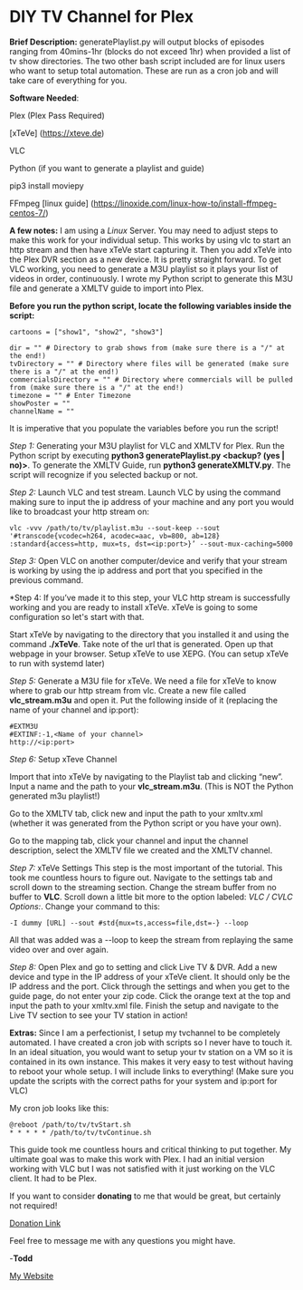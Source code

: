 # DIY TV Channel for Plex

**Brief Description:** generatePlaylist.py will output blocks of episodes ranging from 40mins-1hr (blocks do not exceed 1hr) when provided a list of tv show directories. The two other bash script included are for linux users who want to setup total automation. These are run as a cron job and will take care of everything for you.

**Software Needed**:

Plex (Plex Pass Required)

[xTeVe] (https://xteve.de)

VLC

Python (if you want to generate a playlist and guide)

pip3 install moviepy

FFmpeg [linux guide] (https://linoxide.com/linux-how-to/install-ffmpeg-centos-7/)

**A few notes:** I am using a *Linux* Server. You may need to adjust steps to make this work for your individual setup. This works by using vlc to start an http stream and then have xTeVe start capturing it. Then you add xTeVe into the Plex DVR section as a new device. It is pretty straight forward. To get VLC working, you need to generate a M3U playlist so it plays your list of videos in order, continuously. I wrote my Python script to generate this M3U file and generate a XMLTV guide to import into Plex.

**Before you run the python script, locate the following variables inside the script:**

```
cartoons = ["show1", "show2", "show3"]

dir = "" # Directory to grab shows from (make sure there is a "/" at the end!)
tvDirectory = "" # Directory where files will be generated (make sure there is a "/" at the end!)
commercialsDirectory = "" # Directory where commercials will be pulled from (make sure there is a "/" at the end!)
timezone = "" # Enter Timezone
showPoster = ""
channelName = ""
```

It is imperative that you populate the variables before you run the script!

*Step 1:* Generating your M3U playlist for VLC and XMLTV for Plex. Run the Python script by executing **python3 generatePlaylist.py <backup? (yes | no)>**. To generate the XMLTV Guide, run **python3 generateXMLTV.py**. The script will recognize if you selected backup or not.

*Step 2:* Launch VLC and test stream.
Launch VLC by using the command making sure to input the ip address of your machine and any port you would like to broadcast your http stream on:

```
vlc -vvv /path/to/tv/playlist.m3u --sout-keep --sout '#transcode{vcodec=h264, acodec=aac, vb=800, ab=128} :standard{access=http, mux=ts, dst=<ip:port>}’ --sout-mux-caching=5000
```

*Step 3:* Open VLC on another computer/device and verify that your stream is working by using the ip address and port that you specified in the previous command.

*Step 4: If you’ve made it to this step, your VLC http stream is successfully working and you are ready to install xTeVe. xTeVe is going to some configuration so let's start with that.
    
Start xTeVe by navigating to the directory that you installed it and using the command **./xTeVe**. Take note of the url that is generated. Open up that webpage in your browser. Setup xTeVe to use XEPG. (You can setup xTeVe to run with systemd later)
    

*Step 5:* Generate a M3U file for xTeVe. We need a file for xTeVe to know where to grab our http stream from vlc. Create a new file called **vlc_stream.m3u** and open it. Put the following inside of it (replacing the name of your channel and ip:port):

```
#EXTM3U 
#EXTINF:-1,<Name of your channel> 
http://<ip:port>
```
*Step 6:* Setup xTeve Channel

Import that into xTeVe by navigating to the Playlist tab and clicking “new”. Input a name and the path to your **vlc_stream.m3u**. (This is NOT the Python generated m3u playlist!) 

Go to the XMLTV tab, click new and input the path to your xmltv.xml (whether it was generated from the Python script or you have your own).

Go to the mapping tab, click your channel and input the channel description, select the XMLTV file we created and the XMLTV channel.

*Step 7:* xTeVe Settings
This step is the most important of the tutorial. This took me countless hours to figure out. Navigate to the settings tab and scroll down to the streaming section. Change the stream buffer from no buffer to **VLC**. Scroll down a little bit more to the option labeled: *VLC / CVLC Options:*. Change your command to this:

```
-I dummy [URL] --sout #std{mux=ts,access=file,dst=-} --loop
```
    
All that was added was a --loop to keep the stream from replaying the same video over and over again.

*Step 8:* Open Plex and go to setting and click Live TV & DVR. Add a new device and type in the IP address of your xTeVe client. It should only be the IP address and the port. Click through the settings and when you get to the guide page, do not enter your zip code. Click the orange text at the top and input the path to your xmltv.xml file. Finish the setup and navigate to the Live TV section to see your TV station in action!

**Extras:**
Since I am a perfectionist, I setup my tvchannel to be completely automated. I have created a cron job with scripts so I never have to touch it. In an ideal situation, you would want to setup your tv station on a VM so it is contained in its own instance. This makes it very easy to test without having to reboot your whole setup. I will include links to everything! (Make sure you update the scripts with the correct paths for your system and ip:port for VLC)

My cron job looks like this:

```
@reboot /path/to/tv/tvStart.sh
* * * * * /path/to/tv/tvContinue.sh
```

This guide took me countless hours and critical thinking to put together. My ultimate goal was to make this work with Plex. I had an initial version working with VLC but I was not satisfied with it just working on the VLC client. It had to be Plex.

If you want to consider **donating** to me that would be great, but certainly not required!

[Donation Link](https://paypal.me/tmurphy605)

Feel free to message me with any questions you might have.

-**Todd**

[My Website](http://toddamurphy.me/index.php#contact)
